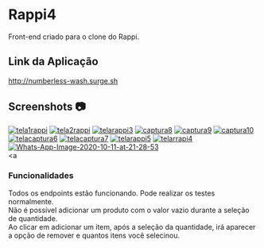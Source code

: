 # Rappi4

Front-end criado para o clone do Rappi.

## Link da Aplicação

http://numberless-wash.surge.sh

## Screenshots :camera:

<a href="https://imgbb.com/"><img src="https://i.ibb.co/cDjNpf3/tela1rappi.png" alt="tela1rappi" border="0"></a>
<a href="https://imgbb.com/"><img src="https://i.ibb.co/tXThFk3/tela2rappi.png" alt="tela2rappi" border="0"></a>
<a href="https://imgbb.com/"><img src="https://i.ibb.co/cbys7S1/telarappi3.png" alt="telarappi3" border="0"></a>
<a href="https://imgbb.com/"><img src="https://i.ibb.co/sK4cgZV/captura8.png" alt="captura8" border="0"></a>
<a href="https://imgbb.com/"><img src="https://i.ibb.co/HKzLkJT/captura9.png" alt="captura9" border="0"></a>
<a href="https://imgbb.com/"><img src="https://i.ibb.co/Bsc2mSh/captura10.png" alt="captura10" border="0"></a>
<a href="https://imgbb.com/"><img src="https://i.ibb.co/tL3f3QX/telacaptura6.png" alt="telacaptura6" border="0"></a>
<a href="https://imgbb.com/"><img src="https://i.ibb.co/nbkcK8s/telacaptura7.png" alt="telacaptura7" border="0"></a>
<a href="https://imgbb.com/"><img src="https://i.ibb.co/c3DLGkJ/telarappi5.png" alt="telarappi5" border="0"></a>
<a href="https://imgbb.com/"><img src="https://i.ibb.co/ZGq9S9D/telarrapi4.png" alt="telarrapi4" border="0"></a>
<a href="https://imgbb.com/"><img src="https://i.ibb.co/VYH2fyy/Whats-App-Image-2020-10-11-at-21-28-53.jpg" alt="Whats-App-Image-2020-10-11-at-21-28-53" border="0"></a><br /><a



### Funcionalidades
Todos os endpoints estão funcionando. Pode realizar os testes normalmente.<br />
Não é possível adicionar um produto com o valor vazio durante a seleção de quantidade.<br />
Ao clicar em adicionar um item, após a seleção da quantidade, irá aparecer a opção de remover e quantos itens você selecinou.


